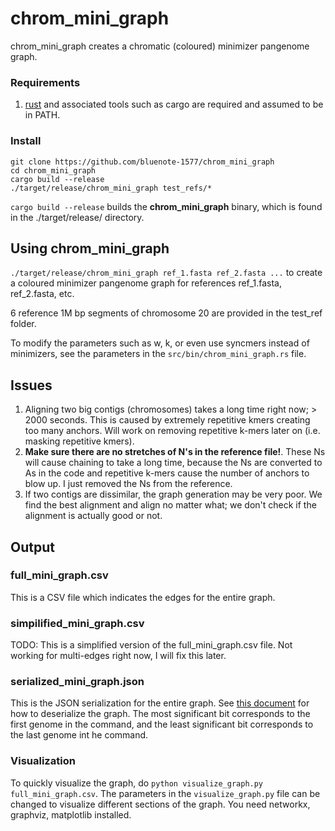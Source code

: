 # chrom_mini_graph 

chrom_mini_graph creates a chromatic (coloured) minimizer pangenome graph. 

### Requirements 

1. [rust](https://www.rust-lang.org/tools/install) and associated tools such as cargo are required and assumed to be in PATH.

### Install

```
git clone https://github.com/bluenote-1577/chrom_mini_graph
cd chrom_mini_graph
cargo build --release
./target/release/chrom_mini_graph test_refs/*
```

`cargo build --release` builds the **chrom_mini_graph** binary, which is found in the ./target/release/ directory. 

## Using chrom_mini_graph

`./target/release/chrom_mini_graph ref_1.fasta ref_2.fasta ...` to create a coloured minimizer pangenome graph for references ref_1.fasta, ref_2.fasta, etc. 

6 reference 1M bp segments of chromosome 20 are provided in the test_ref folder. 

To modify the parameters such as w, k, or even use syncmers instead of minimizers, see the parameters in the `src/bin/chrom_mini_graph.rs` file.

## Issues

1. Aligning two big contigs (chromosomes) takes a long time right now; > 2000 seconds. This is caused by extremely repetitive kmers creating too many anchors. Will work on removing repetitive k-mers later on (i.e. masking repetitive kmers).
2. **Make sure there are no stretches of N's in the reference file!**. These Ns will cause chaining to take a long time, because the Ns are converted to As in the code and repetitive k-mers cause the number of anchors to blow up. I just removed the Ns from the reference.
3. If two contigs are dissimilar, the graph generation may be very poor. We find the best alignment and align no matter what; we don't check if the alignment is actually good or not. 

## Output

### full_mini_graph.csv 

This is a CSV file which indicates the edges for the entire graph. 

### simpilified_mini_graph.csv

TODO: This is a simplified version of the full_mini_graph.csv file. Not working for multi-edges right now, I will fix this later. 

### serialized_mini_graph.json

This is the JSON serialization for the entire graph. See [this document](https://docs.google.com/document/d/1oRHjPgP-Bh9UkySCduWIl5yCpfiLVEoSnRdzdx4a7-Y/edit?usp=sharing) for how to deserialize the graph. The most significant bit corresponds to the first genome in the command, and the least significant bit corresponds to the last genome int he command. 

### Visualization

To quickly visualize the graph, do `python visualize_graph.py full_mini_graph.csv`. The parameters in the `visualize_graph.py` file can be changed to visualize different sections of the graph. You need networkx, graphviz, matplotlib installed.
